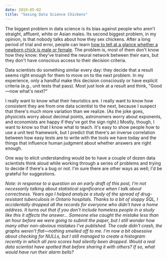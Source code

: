 ```yaml
---
date: 2019-05-02
title: "Sexing Data Science Chickens"
---
```


The biggest problem in data science is its bias against people who aren't straight, affluent, white or Asian males.
Its second biggest problem, in my opinion, is that nobody talks about how they sex chickens.
After a long period of trial and error,
people can learn [how to tell at a glance whether a newborn chick is male or female][sexing].
The problem is, most of them don't know how they know:
they've trained the neural network between their ears,
but they don't have conscious access to their decision criteria.

Data scientists do something similar every day:
they decide that a result seems right enough for them to move on to the next problem.
In my experience,
only a handful make this decision consciously
or have explicit criteria (e.g., unit tests that pass).
Most just look at a result and think, "Good—now what's next?"

I really want to know what their heuristics are.
I really want to know how consistent they are from one data scientist to the next,
because I suspect that there's much more variation than we realize.
(As the joke goes,
physicists worry about decimal points,
astronomers worry about exponents,
and economists are happy if they've got the sign right.)
Mostly,
though,
I want to know so that I know what to teach.
It's easy to show people how to use a unit test framework,
but I predict that there's an inverse correlation between how easy tests are to write with the tools we have today
and the things that influence human judgment about whether answers are right enough.

One way to elicit understanding would be to have a couple of dozen data scientists think aloud
while working through a series of problems and trying to decide if there's a bug or not.
I'm sure there are other ways as well;
I'd be grateful for suggestions.

*Note: in response to a question on an early draft of this post,
I'm not necessarily talking about statistical significance when I talk about correctness.
Years ago I helped analyze a study of the spread of drug-resistant tuberculosis in Ontario hospitals.
Thanks to a bit of sloppy SQL,
I accidentally dropped all the records for everyone who didn't have a home address.
It turns out that if you don't include homeless people in a study like this it affects the answer…
Someone else caught the mistake less than an hour before we were going to submit the paper,
but I still wonder how many other non-obvious mistakes I've published.
The code didn't crash,
the graphs weren't flat—nothing smelled off to me.
I'm now a bit obsessive about checking for NULLs,
but I still managed to create a histogram recently in which all zero scores had silently been dropped.
Would a real data scientist have spotted that before sharing it with others?
If so, what would have run their alarm bells?*

[sexing]: https://psmag.com/magazine/the-lucrative-art-of-chicken-sexing

